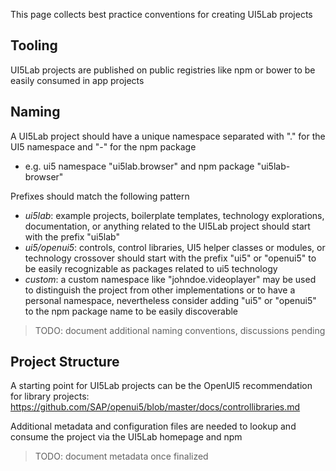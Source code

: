This page collects best practice conventions for creating UI5Lab projects

## Tooling

UI5Lab projects are published on public registries like npm or bower to be easily consumed in app projects

## Naming

A UI5Lab project should have a unique namespace separated with "." for the UI5 namespace and "-" for the npm package
 * e.g. ui5 namespace "ui5lab.browser" and npm package "ui5lab-browser"

Prefixes should match the following pattern
  * *ui5lab*: example projects, boilerplate templates, technology explorations, documentation, or anything related to the UI5Lab project should start with the prefix "ui5lab"
  * *ui5/openui5*: controls, control libraries, UI5 helper classes or modules, or technology crossover should start with the prefix "ui5" or "openui5" to be easily recognizable as packages related to ui5 technology
  * *custom*: a custom namespace like "johndoe.videoplayer" may be used to distinguish the project from other implementations or to have a personal namespace, nevertheless consider adding "ui5" or "openui5" to the npm package name to be easily discoverable

>TODO: document additional naming conventions, discussions pending

## Project Structure

A starting point for UI5Lab projects can be the OpenUI5 recommendation for library projects: https://github.com/SAP/openui5/blob/master/docs/controllibraries.md

Additional metadata and configuration files are needed to lookup and consume the project via the UI5Lab homepage and npm

>TODO: document metadata once finalized
